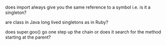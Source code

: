 
does import always give you the same reference to a symbol i.e. is it a singleton?

are class in Java long lived singletons as in Ruby?

does super.goo() go one step up the chain or does it search for the method starting at the parent?
